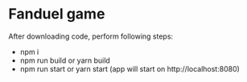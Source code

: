 # Fanduel game
After downloading code, perform following steps:
- npm i
- npm run build or yarn build
- npm run start or yarn start (app will start on http://localhost:8080)